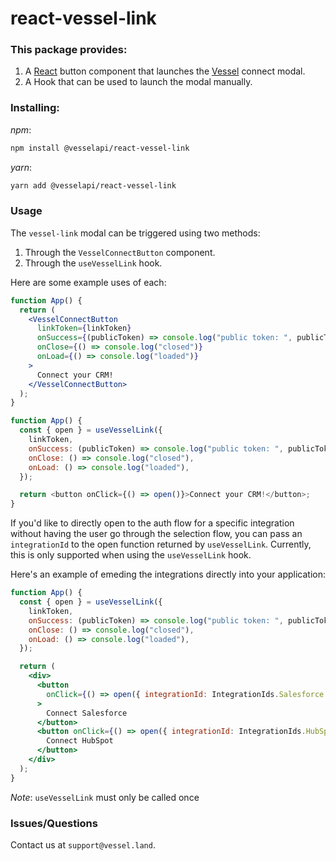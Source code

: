 # react-vessel-link

### This package provides:

1. A [React](https://reactjs.org/) button component that launches the [Vessel](https://vessel.land) connect modal.
2. A Hook that can be used to launch the modal manually.

### Installing:

_npm_:

```bash
npm install @vesselapi/react-vessel-link
```

_yarn_:

```bash
yarn add @vesselapi/react-vessel-link
```

### Usage

The `vessel-link` modal can be triggered using two methods:

1. Through the `VesselConnectButton` component.
2. Through the `useVesselLink` hook.

Here are some example uses of each:

```jsx
function App() {
  return (
    <VesselConnectButton
      linkToken={linkToken}
      onSuccess={(publicToken) => console.log("public token: ", publicToken)}
      onClose={() => console.log("closed")}
      onLoad={() => console.log("loaded")}
    >
      Connect your CRM!
    </VesselConnectButton>
  );
}
```

```js
function App() {
  const { open } = useVesselLink({
    linkToken,
    onSuccess: (publicToken) => console.log("public token: ", publicToken),
    onClose: () => console.log("closed"),
    onLoad: () => console.log("loaded"),
  });

  return <button onClick={() => open()}>Connect your CRM!</button>;
}
```

If you'd like to directly open to the auth flow for a specific integration without having the user go through the selection flow, you can pass an `integrationId` to the open function returned by `useVesselLink`. Currently, this is only supported when using the `useVesselLink` hook.

Here's an example of emeding the integrations directly into your application:

```jsx
function App() {
  const { open } = useVesselLink({
    linkToken,
    onSuccess: (publicToken) => console.log("public token: ", publicToken),
    onClose: () => console.log("closed"),
    onLoad: () => console.log("loaded"),
  });

  return (
    <div>
      <button
        onClick={() => open({ integrationId: IntegrationIds.Salesforce })}
      >
        Connect Salesforce
      </button>
      <button onClick={() => open({ integrationId: IntegrationIds.HubSpot })}>
        Connect HubSpot
      </button>
    </div>
  );
}
```

_Note_: `useVesselLink` must only be called once

### Issues/Questions

Contact us at `support@vessel.land`.

